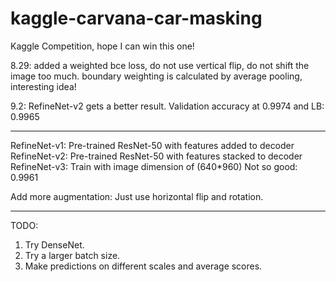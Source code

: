 # kaggle-carvana-car-masking
Kaggle Competition, hope I can win this one!

8.29: added a weighted bce loss, do not use vertical flip, do not shift the image too much. boundary weighting is calculated by average pooling, interesting idea!

9.2: RefineNet-v2 gets a better result. Validation accuracy at 0.9974 and LB: 0.9965

-----------

RefineNet-v1: Pre-trained ResNet-50 with features added to decoder
RefineNet-v2: Pre-trained ResNet-50 with features stacked to decoder
RefineNet-v3: Train with image dimension of (640*960)  Not so good: 0.9961

Add more augmentation: Just use horizontal flip and rotation.

------------

TODO:

1. Try DenseNet.
2. Try a larger batch size.
3. Make predictions on different scales and average scores.
